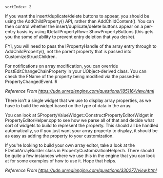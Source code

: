 ```
sortIndex: 2
```

If you want the insert/duplicate/delete buttons to appear, you should be using the AddChildProperty() API, rather than AddChildContent(). You can then control whether the insert/duplicate/delete buttons appear on a per-entry basis by using IDetailPropertyRow:: ShowPropertyButtons (this gets you the some of ability to prevent entry deletion that you desire).

FYI, you will need to pass the IPropertyHandle of the array entry through to AddChildProperty(), not the parent property that is passed into CustomizeStructChildren.

For notifications on array modification, you can override PostEditChangeChainProperty in your UObject-derived class. You can check the FName of the property being modified via the passed-in PropertyChangedEvent. R

_Reference From https://udn.unrealengine.com/questions/185116/view.html_

There isn't a single widget that we use to display array properties, as we have to build the widget based on the type of data in the array.

You can look at SPropertyValueWidget::ConstructPropertyEditorWidget in PropertyEditorHelper.cpp to see how we parse all of that and decide what sort of widgets to build to represent the property. This should all be handled automatically, so if you just want your array property to display, it should be as easy as adding the property to your customization.

If you're looking to build your own array editor, take a look at the FDetailArrayBuilder class in PropertyCustomizationHelper.h. There should be quite a few instances where we use this in the engine that you can look at for some examples of how to use it. Hope that helps.

_Reference From https://udn.unrealengine.com/questions/330277/view.html_

